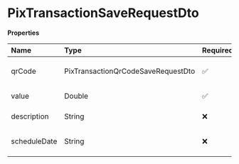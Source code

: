 # PixTransactionSaveRequestDto

**Properties**

| Name         | Type                               | Required | Description                |
| :----------- | :--------------------------------- | :------- | :------------------------- |
| qrCode       | PixTransactionQrCodeSaveRequestDto | ✅       | QRCode payload for payment |
| value        | Double                             | ✅       | Value to be paid           |
| description  | String                             | ❌       | Payment Description        |
| scheduleDate | String                             | ❌       | Used to schedule payment   |

<!-- This file was generated by liblab | https://liblab.com/ -->
